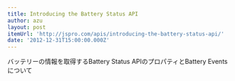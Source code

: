 ```yaml
---
title: Introducing the Battery Status API
author: azu
layout: post
itemUrl: 'http://jspro.com/apis/introducing-the-battery-status-api/'
date: '2012-12-31T15:00:00.000Z'
---
```

バッテリーの情報を取得するBattery Status APIのプロパティとBattery Eventsについて
